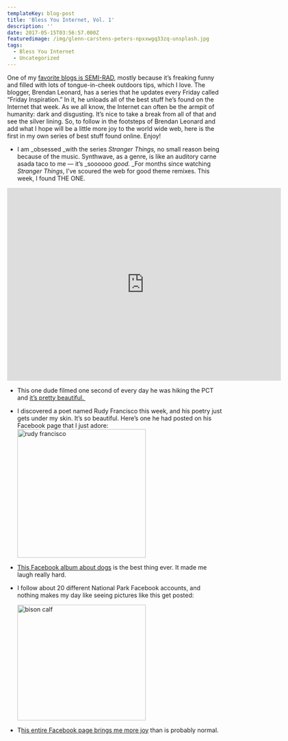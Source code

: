 ```yaml
---
templateKey: blog-post
title: 'Bless You Internet, Vol. 1'
description: ''
date: 2017-05-15T03:56:57.000Z
featuredimage: /img/glenn-carstens-peters-npxxwgq33zq-unsplash.jpg
tags:
  - Bless You Internet
  - Uncategorized
---
```

<p style="text-align: left;">
  One of my <a href="http://semi-rad.com/">favorite blogs is SEMI-RAD</a>, mostly because it&#8217;s freaking funny and filled with lots of tongue-in-cheek outdoors tips, which I love. The blogger, Brendan Leonard, has a series that he updates every Friday called &#8220;Friday Inspiration.&#8221; In it, he unloads all of the best stuff he&#8217;s found on the Internet that week. As we all know, the Internet can often be the armpit of humanity: dark and disgusting. It&#8217;s nice to take a break from all of that and see the silver lining. So, to follow in the footsteps of Brendan Leonard and add what I hope will be a little more joy to the world wide web, here is the first in my own series of best stuff found online. Enjoy!
</p>

<!--more-->

  * I am _obsessed _with the series _Stranger Things,_ no small reason being because of the music. Synthwave, as a genre, is like an auditory carne asada taco to me &#8212; it&#8217;s _soooooo _good._ _For months since watching _Stranger Things_, I&#8217;ve scoured the web for good theme remixes. This week, I found THE ONE.

<iframe width="640" height="450" scrolling="no" frameborder="no" src="https://w.soundcloud.com/player/?visual=true&#038;url=https%3A%2F%2Fapi.soundcloud.com%2Fplaylists%2F322824997&#038;show_artwork=true&#038;maxwidth=640&#038;maxheight=960&#038;dnt=1"></iframe>

  * This one dude filmed one second of every day he was hiking the PCT and [it&#8217;s pretty beautiful. ][1]
  * I discovered a poet named Rudy Francisco this week, and his poetry just gets under my skin. It&#8217;s so beautiful. Here&#8217;s one he had posted on his Facebook page that I just adore:<img class="alignnone size-medium wp-image-2858 aligncenter" src="https://www.igobyari.com/wp-content/uploads/2017/05/rudy-francisco-300x300.jpg" alt="rudy francisco" width="300" height="300" />
  * [This Facebook album about dogs][2] is the best thing ever. It made me laugh really hard.
  * I follow about 20 different National Park Facebook accounts, and nothing makes my day like seeing pictures like this get posted:

    <img class="alignnone size-medium wp-image-2860 aligncenter" src="https://www.igobyari.com/wp-content/uploads/2017/05/bison-calf-300x270.jpg" alt="bison calf" width="300" height="270" />
  * T[his entire Facebook page brings me more joy][3] than is probably normal.

 [1]: http://www.trendingly.com/pacific-crest-trail
 [2]: https://www.facebook.com/PeopleThatTumblr/posts/827045694134991
 [3]: https://www.facebook.com/TheSamePhotoofJeffGoldblumEveryday/

